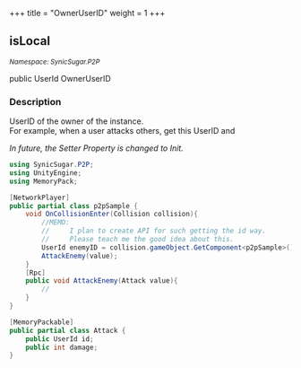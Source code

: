 +++
title = "OwnerUserID"
weight = 1
+++
## isLocal
<small>*Namespace: SynicSugar.P2P*</small>

public UserId OwnerUserID


### Description
UserID of the owner of the instance.<br>
For example, when a user attacks others, get this UserID and 

*In future, the Setter Property is changed to Init.*

```cs
using SynicSugar.P2P;
using UnityEngine;
using MemoryPack;

[NetworkPlayer]
public partial class p2pSample {
    void OnCollisionEnter(Collision collision){
        //MEMO:
        //     I plan to create API for such getting the id way.
        //     Please teach me the good idea about this.
        UserId enemyID = collision.gameObject.GetComponent<p2pSample>().OwnerUserID;
        AttackEnemy(value);
    }
    [Rpc]
    public void AttackEnemy(Attack value){
        //
    }
}

[MemoryPackable]
public partial class Attack {
    public UserId id;
    public int damage;
}
```